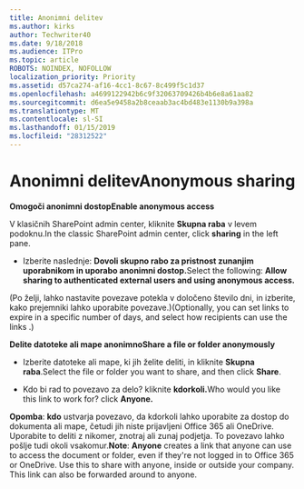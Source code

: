 ```yaml
---
title: Anonimni delitev
ms.author: kirks
author: Techwriter40
ms.date: 9/18/2018
ms.audience: ITPro
ms.topic: article
ROBOTS: NOINDEX, NOFOLLOW
localization_priority: Priority
ms.assetid: d57ca274-af16-4cc1-8c67-8c499f5c1d37
ms.openlocfilehash: a4699122942b6c9f32063709426b4b6e8a61aa82
ms.sourcegitcommit: d6ea5e9458a2b8ceaab3ac4bd483e1130b9a398a
ms.translationtype: MT
ms.contentlocale: sl-SI
ms.lasthandoff: 01/15/2019
ms.locfileid: "28312522"
---
```

# <a name="anonymous-sharing"></a><span data-ttu-id="67695-102">Anonimni delitev</span><span class="sxs-lookup"><span data-stu-id="67695-102">Anonymous sharing</span></span>

 <span data-ttu-id="67695-103">**Omogoči anonimni dostop**</span><span class="sxs-lookup"><span data-stu-id="67695-103">**Enable anonymous access**</span></span>
  
<span data-ttu-id="67695-104">V klasičnih SharePoint admin center, kliknite **Skupna raba** v levem podoknu.</span><span class="sxs-lookup"><span data-stu-id="67695-104">In the classic SharePoint admin center, click **sharing** in the left pane.</span></span> 
  
- <span data-ttu-id="67695-105">Izberite naslednje: **Dovoli skupno rabo za pristnost zunanjim uporabnikom in uporabo anonimni dostop.**</span><span class="sxs-lookup"><span data-stu-id="67695-105">Select the following: **Allow sharing to authenticated external users and using anonymous access.**</span></span>
  
<span data-ttu-id="67695-106">(Po želji, lahko nastavite povezave potekla v določeno število dni, in izberite, kako prejemniki lahko uporabite povezave.)</span><span class="sxs-lookup"><span data-stu-id="67695-106">(Optionally, you can set links to expire in a specific number of days, and select how recipients can use the links .)</span></span>
    
 <span data-ttu-id="67695-107">**Delite datoteke ali mape anonimno**</span><span class="sxs-lookup"><span data-stu-id="67695-107">**Share a file or folder anonymously**</span></span>
  
- <span data-ttu-id="67695-108">Izberite datoteke ali mape, ki jih želite deliti, in kliknite **Skupna raba**.</span><span class="sxs-lookup"><span data-stu-id="67695-108">Select the file or folder you want to share, and then click **Share**.</span></span> 
    
- <span data-ttu-id="67695-109">Kdo bi rad to povezavo za delo? kliknite **kdorkoli.**</span><span class="sxs-lookup"><span data-stu-id="67695-109">Who would you like this link to work for? click **Anyone.**</span></span>
  
 <span data-ttu-id="67695-p101">**Opomba**: **kdo** ustvarja povezavo, da kdorkoli lahko uporabite za dostop do dokumenta ali mape, četudi jih niste prijavljeni Office 365 ali OneDrive. Uporabite to deliti z nikomer, znotraj ali zunaj podjetja. To povezavo lahko pošlje tudi okoli vsakomur.</span><span class="sxs-lookup"><span data-stu-id="67695-p101">**Note**: **Anyone** creates a link that anyone can use to access the document or folder, even if they're not logged in to Office 365 or OneDrive. Use this to share with anyone, inside or outside your company. This link can also be forwarded around to anyone.</span></span> 
    

